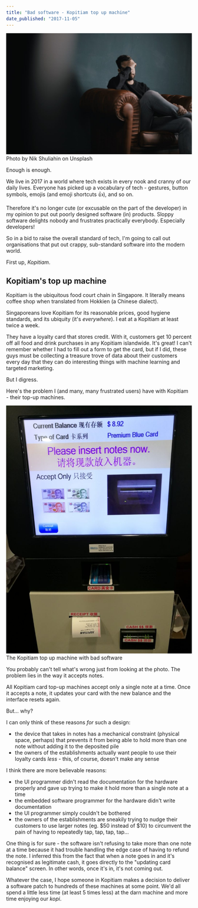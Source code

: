 ```yaml
---
title: "Bad software - Kopitiam top up machine"
date_published: "2017-11-05"
---
```


![guy looking stressed presumably because of the kopitiam top up machine](images/nik-shuliahin-251237-1024x668.jpg) Photo by Nik Shuliahin on Unsplash

Enough is enough.

We live in 2017 in a world where tech exists in every nook and cranny of our daily lives. Everyone has picked up a vocabulary of tech - gestures, button symbols, emojis (and emoji shortcuts :+1:), and so on.

Therefore it's no longer cute (or excusable on the part of the developer) in my opinion to put out poorly designed software (in) products. Sloppy software delights nobody and frustrates practically everybody. Especially developers!

So in a bid to raise the overall standard of tech, I'm going to call out organisations that put out crappy, sub-standard software into the modern world.

First up, _Kopitiam_.

## Kopitiam's top up machine

Kopitiam is the ubiquitous food court chain in Singapore. It literally means coffee shop when translated from Hokkien (a Chinese dialect).

Singaporeans love Kopitiam for its reasonable prices, good hygiene standards, and its ubiquity (it's _everywhere_). I eat at a Kopitiam at least twice a week.

They have a loyalty card that stores credit. With it, customers get 10 percent off all food and drink purchases in any Kopitiam islandwide. It's great! I can't remember whether I had to fill out a form to get the card, but if I did, these guys must be collecting a treasure trove of data about their customers every day that they can do interesting things with machine learning and targeted marketing.

But I digress.

Here's the problem I (and many, many frustrated users) have with Kopitiam - their top-up machines.

![photo of the bad software of koptiam top up machine](images/bad-software-kopitiam-top-up-machine-768x1024.jpg) The Kopitiam top up machine with bad software

You probably can't tell what's wrong just from looking at the photo. The problem lies in the way it accepts notes.

All Kopitiam card top-up machines accept only a single note at a time. Once it accepts a note, it updates your card with the new balance and the interface resets again.

But... why?

I can only think of these reasons _for_ such a design:

- the device that takes in notes has a mechanical constraint (physical space, perhaps) that prevents it from being able to hold more than one note without adding it to the deposited pile
- the owners of the establishments actually want people to use their loyalty cards _less_ - this, of course, doesn't make any sense

I think there are more believable reasons:

- the UI programmer didn't read the documentation for the hardware properly and gave up trying to make it hold more than a single note at a time
- the embedded software programmer for the hardware didn't write documentation
- the UI programmer simply couldn't be bothered
- the owners of the establishments are sneakily trying to nudge their customers to use larger notes (eg. $50 instead of $10) to circumvent the pain of having to repeatedly tap, tap, tap, tap...

One thing is for sure - the software isn't refusing to take more than one note at a time because it had trouble handling the edge case of having to refund the note. I inferred this from the fact that when a note goes in and it's recognised as legitimate cash, it goes directly to the "updating card balance" screen. In other words, once it's in, it's not coming out.

Whatever the case, I hope someone in Kopitiam makes a decision to deliver a software patch to hundreds of these machines at some point. We'd all spend a little less time (at least 5 times less) at the darn machine and more time enjoying our _kopi_.
